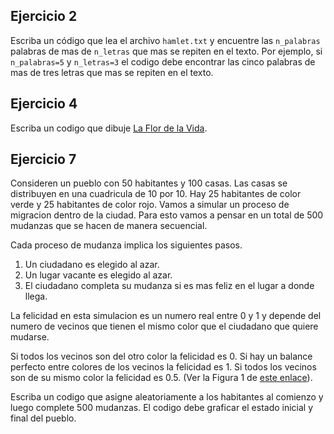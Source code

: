 

## Ejercicio 2

Escriba un código que lea el archivo `hamlet.txt` y encuentre las
`n_palabras` palabras de mas de `n_letras` que mas se repiten en el
texto. 
Por ejemplo, si `n_palabras=5` y `n_letras=3` el codigo debe encontrar
las cinco palabras de mas de tres letras que mas se repiten en el
texto.   

## Ejercicio 4

Escriba un codigo que dibuje [La Flor de la
Vida](https://es.wikipedia.org/wiki/Flor_de_la_Vida).  

## Ejercicio 7

Consideren un pueblo con 50 habitantes y 100 casas.
Las casas se distribuyen en una cuadricula de 10 por 10. 
Hay 25 habitantes de color verde y 25 habitantes de color rojo.
Vamos a simular un proceso de migracion dentro de la ciudad.
Para esto vamos a pensar en un total de 500 mudanzas que se
hacen de manera secuencial.

Cada proceso de mudanza implica los siguientes pasos.
1. Un ciudadano es elegido al azar.
2. Un lugar vacante es elegido al azar.
3. El ciudadano completa su mudanza si es mas feliz en el 
   lugar a donde llega.
   
La felicidad en esta simulacion es un numero real entre 0 y 1
y depende del numero de vecinos que tienen el mismo color que 
el ciudadano que quiere mudarse.

Si todos los vecinos son del otro color la felicidad es 0.
Si hay un balance perfecto entre colores de los vecinos la felicidad es 1.
Si todos los vecinos son de su mismo color la felicidad es 0.5.
(Ver la Figura 1 de [este enlace](http://nadaesgratis.es/jose-luis-ferreira/recordando-a-schelling-y-su-modelo-de-segregacion)).

Escriba un codigo que asigne aleatoriamente a los habitantes al comienzo
y luego complete 500 mudanzas. El codigo debe graficar el estado inicial y final del pueblo.




